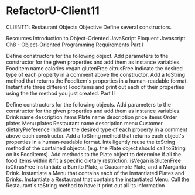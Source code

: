 RefactorU-Client11
==================

CLIENT11: Restaurant Objects
Objective
Define several constructors.

Resources
Introduction to Object-Oriented JavaScript
Eloquent Javascript Ch8 - Object-Oriented Programming
Requirements
Part I

Define constructors for the following object. Add parameters to the constructor for the given properties and add them as instance variables.
FoodItem
name
calories
vegan
glutenFree
citrusFree
Indicate the desired type of each property in a comment above the constructor.
Add a toString method that returns the FoodItem's properties in a human-readable format.
Instantiate three different FoodItems and print out each of their properties using the the method you just created.
Part II

Define constructors for the following objects. Add parameters to the constructor for the given properties and add them as instance variables.
Drink
name
description
items
Plate
name
description
price
items
Order
plates
Menu
plates
Restaurant
name
description
menu
Customer
dietaryPreference
Indicate the desired type of each property in a comment above each constructor.
Add a toString method that returns each object's properties in a human-readable format. Intelligently reuse the toString method of the contained objects. (e.g. the Plate object should call toString on its FoodItems).
Add methods to the Plate object to determine if all the food items within it fit a specific dietary restriction.
isVegan
isGlutenFree
isCitrusFree
Instantiate a Burrito Plate, a Guacamole Plate, and a Margarita Drink.
Instantiate a Menu that contains each of the instantiated Plates and Drinks.
Instantiate a Restaurant that contains the instantiated Menu.
Call the Restaurant's toString method to have it print out all its information
